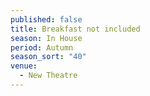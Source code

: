 ```yaml
---
published: false
title: Breakfast not included
season: In House
period: Autumn
season_sort: "40"
venue: 
  - New Theatre
---
```



